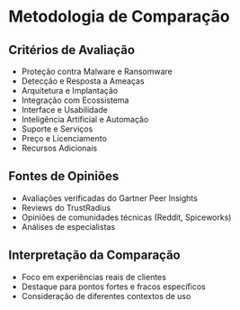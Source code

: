 # Metodologia de Comparação

## Critérios de Avaliação
- Proteção contra Malware e Ransomware
- Detecção e Resposta a Ameaças
- Arquitetura e Implantação
- Integração com Ecossistema
- Interface e Usabilidade
- Inteligência Artificial e Automação
- Suporte e Serviços
- Preço e Licenciamento
- Recursos Adicionais

## Fontes de Opiniões
- Avaliações verificadas do Gartner Peer Insights
- Reviews do TrustRadius
- Opiniões de comunidades técnicas (Reddit, Spiceworks)
- Análises de especialistas

## Interpretação da Comparação
- Foco em experiências reais de clientes
- Destaque para pontos fortes e fracos específicos
- Consideração de diferentes contextos de uso
